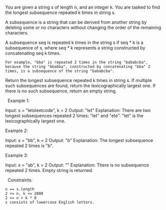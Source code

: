 You are given a string s of length n, and an integer k. You are tasked to find the longest subsequence repeated k times in string s.

A subsequence is a string that can be derived from another string by deleting some or no characters without changing the order of the remaining characters.

A subsequence seq is repeated k times in the string s if seq * k is a subsequence of s, where seq * k represents a string constructed by concatenating seq k times.


	For example, "bba" is repeated 2 times in the string "bababcba", because the string "bbabba", constructed by concatenating "bba" 2 times, is a subsequence of the string "bababcba".


Return the longest subsequence repeated k times in string s. If multiple such subsequences are found, return the lexicographically largest one. If there is no such subsequence, return an empty string.

 
Example 1:

Input: s = "letsleetcode", k = 2
Output: "let"
Explanation: There are two longest subsequences repeated 2 times: "let" and "ete".
"let" is the lexicographically largest one.


Example 2:

Input: s = "bb", k = 2
Output: "b"
Explanation: The longest subsequence repeated 2 times is "b".


Example 3:

Input: s = "ab", k = 2
Output: ""
Explanation: There is no subsequence repeated 2 times. Empty string is returned.


 
Constraints:


	n == s.length
	2 <= n, k <= 2000
	2 <= n < k * 8
	s consists of lowercase English letters.

